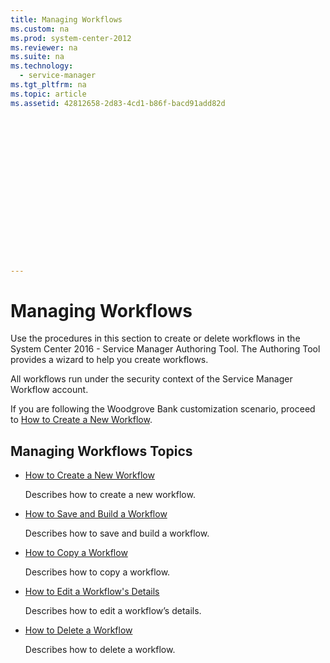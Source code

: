 ```yaml
---
title: Managing Workflows
ms.custom: na
ms.prod: system-center-2012
ms.reviewer: na
ms.suite: na
ms.technology: 
  - service-manager
ms.tgt_pltfrm: na
ms.topic: article
ms.assetid: 42812658-2d83-4cd1-b86f-bacd91add82d
 

















---
```

# Managing Workflows
Use the procedures in this section to create or delete workflows in the System Center 2016 - Service Manager Authoring Tool. The Authoring Tool provides a wizard to help you create workflows.  
  
 All workflows run under the security context of the Service Manager Workflow account.  
  
 If you are following the Woodgrove Bank customization scenario, proceed to [How to Create a New Workflow](../../../sm/manage/author/How-to-Create-a-New-Workflow.md).  
  
## Managing Workflows Topics  
  
-   [How to Create a New Workflow](../../../sm/manage/author/How-to-Create-a-New-Workflow.md)  
  
     Describes how to create a new workflow.  
  
-   [How to Save and Build a Workflow](../../../sm/manage/author/How-to-Save-and-Build-a-Workflow.md)  
  
     Describes how to save and build a workflow.  
  
-   [How to Copy a Workflow](../../../sm/manage/author/How-to-Copy-a-Workflow.md)  
  
     Describes how to copy a workflow.  
  
-   [How to Edit a Workflow's Details](../../../sm/manage/author/How-to-Edit-a-Workflow-s-Details.md)  
  
     Describes how to edit a workflow’s details.  
  
-   [How to Delete a Workflow](../../../sm/manage/author/How-to-Delete-a-Workflow.md)  
  
     Describes how to delete a workflow.
